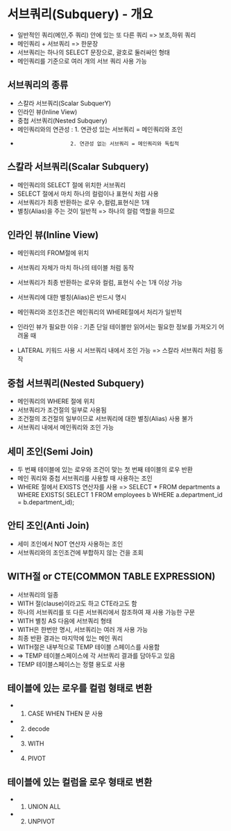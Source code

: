 # 서브쿼리(Subquery) - 개요
- 일반적인 쿼리(메인,주 쿼리) 안에 있는 또 다른 쿼리 => 보조,하위 쿼리
- 메인쿼리 + 서브쿼리 => 한문장
- 서브쿼리는 하나의 SELECT 문장으로, 괄호로 둘러싸인 형태
- 메인쿼리를 기준으로 여러 개의 서브 쿼리 사용 가능

## 서브쿼리의 종류
- 스칼라 서브쿼리(Scalar SubquerY)
- 인라인 뷰(Inline View)
- 중첩 서브쿼리(Nested Subquery)
- 메인쿼리와의 연관성 : 1. 연관성 있는 서브쿼리 = 메인쿼리와 조인
-                      2. 연관성 없는 서브쿼리 = 메인쿼리와 독립적
## 스칼라 서브쿼리(Scalar Subquery)
- 메인쿼리의 SELECT 절에 위치한 서브쿼리
- SELECT 절에서 마치 하나의 컬럼이나 표현식 처럼 사용
- 서브쿼리가 최종 반환하는 로우 수,컬럼,표현식은 1개
- 별칭(Alias)을 주는 것이 일반적 => 하나의 컬럼 역할을 하므로

## 인라인 뷰(Inline View)
- 메인쿼리의 FROM절에 위치
- 서브쿼리 자체가 마치 하나의 테이블 처럼 동작
- 서브쿼리가 최종 반환하는 로우와 컬럼, 표현식 수는 1개 이상 가능
- 서브쿼리에 대한 별칭(Alias)은 반드시 명시
- 메인쿼리와 조인조건은 메인쿼리의 WHERE절에서 처리가 일반적

- 인라인 뷰가 필요한 이유 : 기존 단일 테이블만 읽어서는 필요한 정보를 가져오기 어려울 때
- LATERAL 키워드 사용 시 서브쿼리 내에서 조인 가능 => 스칼라 서브쿼리 처럼 동작

## 중첩 서브쿼리(Nested Subquery)
- 메인쿼리의 WHERE 절에 위치
- 서브쿼리가 조건절의 일부로 사용됨
- 조건절의 조건절의 일부이므로 서브쿼리에 대한 별칭(Alias) 사용 불가
- 서브쿼리 내에서 메인쿼리와 조인 가능

## 세미 조인(Semi Join)
- 두 번째 테이블에 있는 로우와 조건이 맞는 첫 번째 테이블의 로우 반환
- 메인 쿼리와 중첩 서브쿼리를 사용할 때 사용하는 조인
- WHERE 절에서 EXISTS 연산자를 사용 => SELECT * FROM departments a WHERE EXISTS( SELECT 1 FROM employees b WHERE a.department_id = b.department_id);

## 안티 조인(Anti Join)
- 세미 조인에서 NOT 연산자 사용하는 조인
- 서브쿼리와의 조인조건에 부합하지 않는 건을 조회

## WITH절 or CTE(COMMON TABLE EXPRESSION)
- 서브쿼리의 일종
- WITH 절(clause)이라고도 하고 CTE라고도 함
- 하나의 서브쿼리를 또 다른 서브쿼리에서 참조하여 재 사용 가능한 구문
- WITH 별칭 AS 다음에 서브쿼리 형태
- WITH은 한번만 명시, 서브쿼리는 여러 개 사용 가능
- 최종 반환 결과는 마지막에 있는 메인 쿼리
- WITH절은 내부적으로 TEMP 테이블 스페이스를 사용함
- => TEMP 테이블스페이스에 각 서브쿼리 결과를 담아두고 있음
- TEMP 테이블스페이스는 정렬 용도로 사용

## 테이블에 있는 로우를 컬럼 형태로 변환
- 1. CASE WHEN THEN 문 사용
- 2. decode
- 3. WITH
- 4. PIVOT

## 테이블에 있는 컬럼을 로우 형태로 변환
- 1. UNION ALL
- 2. UNPIVOT
